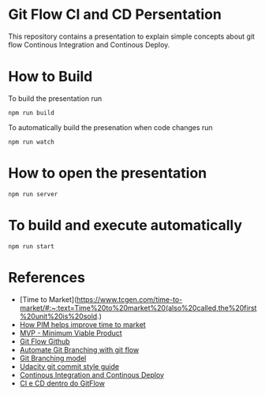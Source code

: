# Git Flow CI and CD Persentation
This repository contains a presentation to explain simple concepts about git flow Continous Integration and Continous Deploy.

# How to Build
To build the presentation run

~~~
npm run build
~~~

To automatically build the presenation when code changes run

~~~
npm run watch
~~~

# How to open the presentation

~~~
npm run server
~~~

# To build and execute automatically

~~~
npm run start
~~~

# References

- [Time to Market](https://www.tcgen.com/time-to-market/#:~:text=Time%20to%20market%20(also%20called,the%20first%20unit%20is%20sold.)
- [How PIM helps improve time to market](https://www.pimics.com/en/Blog/How-PIM-helps-improve-time-to-market)
- [MVP - Minimum Viable Product](https://thestartupfactory.tech/how-to-define-your-minimum-viable-product/)
- [Git Flow Github](https://github.com/nvie/gitflow)
- [Automate Git Branching with git flow](https://jeffkreeftmeijer.com/git-flow/)
- [Git Branching model](https://nvie.com/posts/a-successful-git-branching-model/)
- [Udacity git commit style guide](https://udacity.github.io/git-styleguide/)
- [Continous Integration and Continous Deploy](https://medium.com/tecnologia-e-afins/ci-cd-continuous-integration-and-continuous-delivery-fb5d0aed4bf5)
- [CI e CD dentro do GitFlow](http://www2.decom.ufop.br/terralab/entendendo-o-funcionamento-do-cicd-dentro-do-git-flow/)

